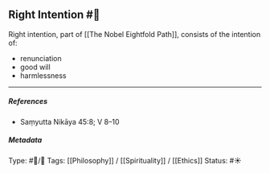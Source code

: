 ## Right Intention  #🧠 

Right intention, part of [[The Nobel Eightfold Path]], consists of the intention of:

- renunciation
- good will
- harmlessness

___

##### References

- Saṃyutta Nikāya 45:8; V 8–10

##### Metadata
Type: #🔵/🔵 
Tags: [[Philosophy]] / [[Spirituality]] / [[Ethics]]
Status: #☀️ 